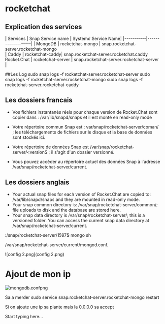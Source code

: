 # rocketchat

## Explication des services

| Services  | Snap Service name | Systemd Service Name|
|-----------|-------------------|
| MongoDB    | rocketchat-mongo  | snap.rocketchat-server.rocketchat-mongo  
| Caddy      | rocketchat-caddy| snap.rocketchat-server.rocketchat.caddy
Rocket.Chat | rocketchat-server | snap.rocketchat-server.rocketchat-server             |

##Les Log
sudo snap logs -f rocketchat-server.rocketchat-server
sudo snap logs -f rocketchat-server.rocketchat-mongo
sudo snap logs -f rocketchat-server.rocketchat-caddy


## Les dossiers francais
* Vos fichiers instantanés réels pour chaque version de Rocket.Chat sont copier dans : /var/lib/snapd/snaps et il est monté en read-only mode

* Votre répertoire commun Snap est : var/snap/rocketchat-server/coman/ ; les téléchargements de fichiers sur le disque et la base de données sont stockés ici.

* Votre répertoire de données Snap est /var/snap/rocketchat-server/<versionS ; il s'agit d'un dossier versionné.
* Vous pouvez accèder au répertoire actuel des données Snap à l'adresse /var/snap/rocketchat-server/current.

## Les dossiers anglais
* Your actual snap files for each version of Rocket.Chat are copied to: /var/lib/snapd/snaps and they are mounted in read-only mode.
* Your snap common directory is: /var/snap/rocketchat-server/common/; file uploads to disk and the database are stored here.
* Your snap data directory is /var/snap/rocketchat-server/<version>; this is a versioned folder.
  You can access the current snap data directory at /var/snap/rocketchat-server/current.


:/snap/rocketchat-server/1597$ mongo sh

/var/snap/rocketchat-server/current/mongod.conf.

![config 2.png](config 2.png)

# Ajout de mon ip
![mongodb.confpng](mongodb.confpng)

Sa a merder
sudo service snap.rocketchat-server.rocketchat-mongo restart

Si on ajoute une ip sa plante mais la 0.0.0.0 sa accept


Start typing here...